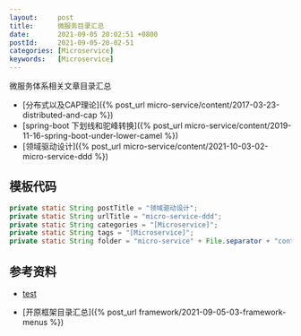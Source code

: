 ```yaml
---
layout:     post
title:      微服务目录汇总
date:       2021-09-05 20:02:51 +0800
postId:     2021-09-05-20-02-51
categories: [Microservice]
keywords:   [Microservice]
---
```

微服务体系相关文章目录汇总

* [分布式以及CAP理论]({% post_url micro-service/content/2017-03-23-distributed-and-cap %})
* [spring-boot 下划线和驼峰转换]({% post_url micro-service/content/2019-11-16-spring-boot-under-lower-camel %})
* [领域驱动设计]({% post_url micro-service/content/2021-10-03-02-micro-service-ddd %})

## 模板代码
```java
private static String postTitle = "领域驱动设计";
private static String urlTitle = "micro-service-ddd";
private static String categories = "[Microservice]";
private static String tags = "[Microservice]";
private static String folder = "micro-service" + File.separator + "content";
```

## 参考资料

* [test](test.html)

* [开原框架目录汇总]({% post_url framework/2021-09-05-03-framework-menus %})

